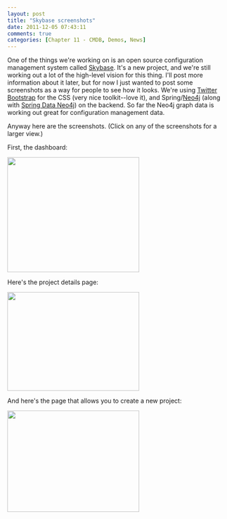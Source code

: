 ```yaml
---
layout: post
title: "Skybase screenshots"
date: 2011-12-05 07:43:11
comments: true
categories: [Chapter 11 - CMDB, Demos, News]
---
```

One of the things we're working on is an open source configuration management system called <a title="Skybase" href="https://github.com/williewheeler/skybase">Skybase</a>. It's a new project, and we're still working out a lot of the high-level vision for this thing. I'll post more information about it later, but for now I just wanted to post some screenshots as a way for people to see how it looks. We're using <a title="Twitter Bootstrap" href="http://twitter.github.com/bootstrap/">Twitter Bootstrap</a> for the CSS (very nice toolkit--love it), and Spring/<a title="Neo4j" href="http://neo4j.org/">Neo4j</a> (along with <a title="Spring Data Neo4j" href="http://www.springsource.org/spring-data/neo4j">Spring Data Neo4j</a>) on the backend. So far the Neo4j graph data is working out great for configuration management data.

Anyway here are the screenshots. (Click on any of the screenshots for a larger view.)

First, the dashboard:

<a href="http://springinpractice.com/wp-content/uploads/2011/12/dashboard1.png"><img class="alignnone size-medium wp-image-19" title="Dashboard" src="http://springinpractice.com/wp-content/uploads/2011/12/dashboard1-300x261.png" alt="" width="300" height="261" /></a>

Here's the project details page:

<a href="http://springinpractice.com/wp-content/uploads/2011/12/project_details.png"><img class="alignnone size-medium wp-image-20" title="Project Details" src="http://springinpractice.com/wp-content/uploads/2011/12/project_details-300x224.png" alt="" width="300" height="224" /></a>

And here's the page that allows you to create a new project:

<a href="http://springinpractice.com/wp-content/uploads/2011/12/new_project_form.png"><img class="alignnone size-medium wp-image-21" title="New Project Form" src="http://springinpractice.com/wp-content/uploads/2011/12/new_project_form-300x230.png" alt="" width="300" height="230" /></a>

&nbsp;